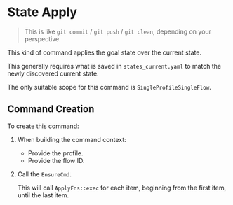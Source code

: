 # State Apply

> This is like `git commit` / `git push` / `git clean`, depending on your perspective.

This kind of command applies the goal state over the current state.

This generally requires what is saved in `states_current.yaml` to match the newly discovered current state.

The only suitable scope for this command is `SingleProfileSingleFlow`.


## Command Creation

To create this command:

1. When building the command context:

    - Provide the profile.
    - Provide the flow ID.

2. Call the `EnsureCmd`.

    This will call `ApplyFns::exec` for each item, beginning from the first item, until the last item.
